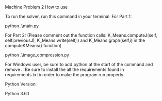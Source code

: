 Machine Problem 2
How to use

To run the solver, run this command in your terminal:
For Part 1:

python .\main.py


For Part 2: (Please comment out the function calls: K_Means.computeJ(self, self.previousJ), K_Means.write(self,i) and K_Means.graph(self,i) in the computeKMeans() function)

python .\image_compression.py

For Windows user, be sure to add python at the start of the command and remove .\. 
Be sure to install the all the requirements found in requirements.txt in order to make the program run properly. 

Python Version:

Python 3.6.1
